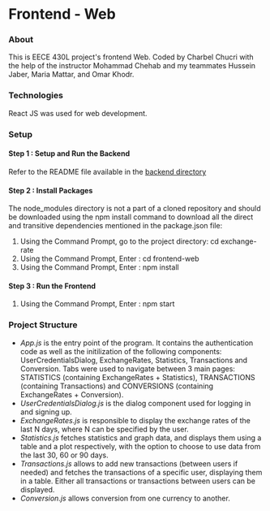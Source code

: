 # Frontend - Web

### About
This is EECE 430L project's frontend Web. Coded by Charbel Chucri with the help of the instructor Mohammad Chehab and my teammates Hussein Jaber, Maria Mattar, and Omar Khodr.

### Technologies
React JS was used for web development.

### Setup

#### Step 1 : Setup and Run the Backend
Refer to the README file available in the [backend directory](https://github.com/OmarKhodr/exchange-rate/tree/main/backend)

#### Step 2 : Install Packages
The node_modules directory is not a part of a cloned repository and should be downloaded using the npm install command to download all the direct and transitive dependencies mentioned in the package.json file:
1. Using the Command Prompt, go to the project directory: cd exchange-rate
2. Using the Command Prompt, Enter : cd frontend-web
3. Using the Command Prompt, Enter : npm install

#### Step 3 : Run the Frontend
1. Using the Command Prompt, Enter : npm start

### Project Structure

* *App.js* is the entry point of the program. It contains the authentication code as well as the initilization of the following components: UserCredentialsDialog, ExchangeRates, Statistics, Transactions and Conversion.
Tabs were used to navigate between 3 main pages: STATISTICS (containing ExchangeRates + Statistics), TRANSACTIONS (containing Transactions) and CONVERSIONS (containing ExchangeRates + Conversion).
* *UserCredentialsDialog.js* is the dialog component used for logging in and signing up.
* *ExchangeRates.js* is responsible to display the exchange rates of the last N days, where N can be specified by the user.
* *Statistics.js* fetches statistics and graph data, and displays them using a table and a plot respectively, with the option to choose to use data from the last 30, 60 or 90 days.
* *Transactions.js* allows to add new transactions (between users if needed) and fetches the transactions of a specific user, displaying them in a table. Either all transactions or transactions between users can be displayed.
* *Conversion.js* allows conversion from one currency to another.
